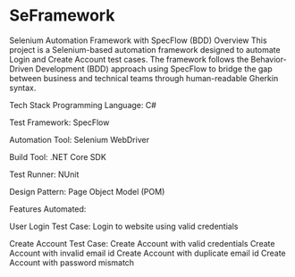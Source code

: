 # SeFramework
Selenium Automation Framework with SpecFlow (BDD)
Overview
This project is a Selenium-based automation framework designed to automate Login and Create Account test cases. The framework follows the Behavior-Driven Development (BDD) approach using SpecFlow to bridge the gap between business and technical teams through human-readable Gherkin syntax.

Tech Stack
Programming Language: C#

Test Framework: SpecFlow

Automation Tool: Selenium WebDriver

Build Tool: .NET Core SDK

Test Runner: NUnit

Design Pattern: Page Object Model (POM)

Features Automated:

User Login Test Case:
Login to website using valid credentials

Create Account Test Case:
Create Account with valid credentials
Create Account with invalid email id 
Create Account with duplicate email id
Create Account with password mismatch







